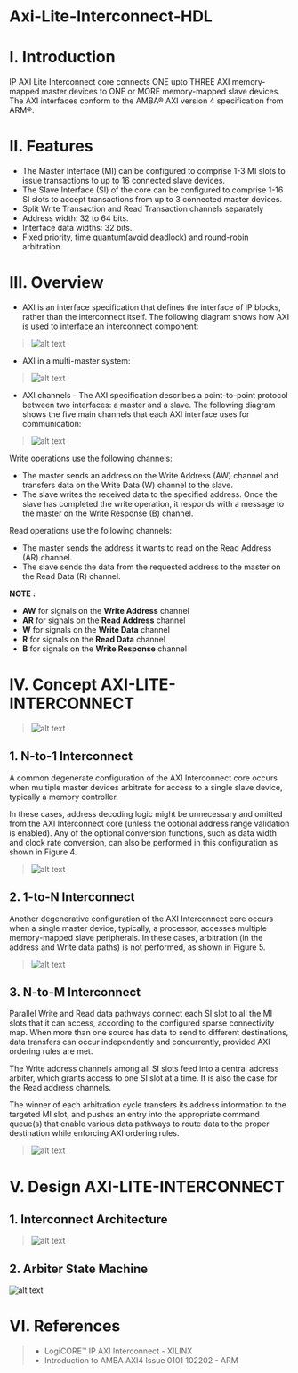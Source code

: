 # Axi-Lite-Interconnect-HDL

# I. Introduction
 IP AXI Lite Interconnect core connects ONE upto THREE AXI memory-mapped master devices to ONE or MORE memory-mapped slave devices. The AXI interfaces conform to the AMBA® AXI version 4 specification from ARM®.

# II. Features
* The Master Interface (MI) can be configured to comprise 1-3 MI slots to issue 
transactions to up to 16 connected slave devices.
* The Slave Interface (SI) of the core can be configured to comprise 1-16 SI slots to accept transactions from up to 
3 connected master devices.
* Split Write Transaction and Read Transaction channels separately
* Address width: 32 to 64 bits.
* Interface data widths: 32 bits.
* Fixed priority, time quantum(avoid deadlock) and round-robin arbitration.

# III. Overview
* AXI is an interface specification that defines the interface of IP blocks, rather than the interconnect 
itself. The following diagram shows how AXI is used to interface an interconnect component:
> ![alt text](docs/axi1.png)

* AXI in a multi-master system:
> ![alt text](docs/axi2.png)

* AXI channels - The AXI specification describes a point-to-point protocol between two interfaces: a master and a 
slave. The following diagram shows the five main channels that each AXI interface uses for communication:  
> ![alt text](docs/axi3.png)
> 
Write operations use the following channels: 
* The master sends an address on the Write Address (AW) channel and transfers data on the Write 
Data (W) channel to the slave.   
* The slave writes the received data to the specified address. Once the slave has completed the 
write operation, it responds with a message to the master on the Write Response (B) channel.
 
Read operations use the following channels: 
* The master sends the address it wants to read on the Read Address (AR) channel.
* The slave sends the data from the requested address to the master on the Read Data (R) channel. 

**NOTE :** 
* **AW** for signals on the **Write Address** channel 
* **AR** for signals on the **Read Address** channel 
* **W** for signals on the **Write Data** channel
* **R** for signals on the **Read Data** channel 
* **B** for signals on the **Write Response** channel 

# IV. Concept AXI-LITE-INTERCONNECT

> ![alt text](docs/AISoC-AXI_LITE_INTERCONNECT.drawio.png)
>
## 1.  N-to-1 Interconnect
A common degenerate configuration of the AXI Interconnect core occurs when multiple master devices arbitrate for 
access to a single slave device, typically a memory controller.

In these cases, address decoding logic might be unnecessary and omitted from the AXI Interconnect core (unless the 
optional address range validation is enabled). Any of the optional conversion functions, such as data width and 
clock rate conversion, can also be performed in this configuration as shown in Figure 4.

>![alt text](docs/axi4.png)
## 2.  1-to-N Interconnect
Another degenerative configuration of the AXI Interconnect core occurs when a single master device, typically, a 
processor, accesses multiple memory-mapped slave peripherals. In these cases, arbitration (in the address and 
Write data paths) is not performed, as shown in Figure 5.

> ![alt text](docs/axi5.png)

## 3.  N-to-M Interconnect
Parallel Write and Read data pathways connect each SI slot to all the MI slots that it can access, according to the
configured sparse connectivity map. When more than one source has data to send to different destinations, data
transfers can occur independently and concurrently, provided AXI ordering rules are met.

The Write address channels among all SI slots feed into a central address arbiter, which grants access to one SI slot
at a time. It is also the case for the Read address channels. 

The winner of each arbitration cycle transfers its address information to the targeted MI slot, and pushes an entry
into the appropriate command queue(s) that enable various data pathways to route data to the proper destination
while enforcing AXI ordering rules.

> ![alt text](docs/axi6.png)
 
# V. Design AXI-LITE-INTERCONNECT

## 1.   Interconnect Architecture
> ![alt text](docs/AXI_LITE_INTERCONNECT.drawio.png)

## 2.   Arbiter State Machine
![alt text](docs/AISoC-arbiter_state_machine.drawio.png)
>


# VI.   References
> *  LogiCORE™ IP AXI Interconnect - XILINX
> *  Introduction to AMBA AXI4 Issue 0101 102202 - ARM